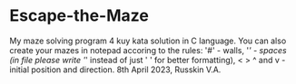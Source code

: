 # Escape-the-Maze
My maze solving program
4 kuy kata solution in C language. You can also create your mazes in notepad accoring to the rules:
'#' - walls, '_' - spaces (in file please write '_' instead of just ' ' for better formatting), < > ^ and v - initial position and direction.
8th April 2023, Russkin V.A.
